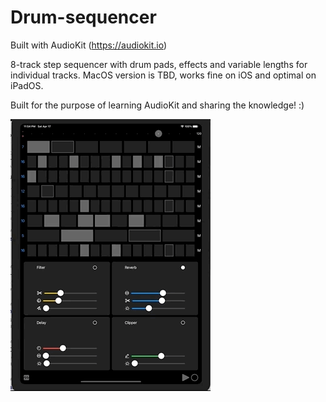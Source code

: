 # Drum-sequencer

Built with AudioKit (https://audiokit.io)

8-track step sequencer with drum pads, effects and variable lengths for individual tracks.
MacOS version is TBD, works fine on iOS and optimal on iPadOS.

Built for the purpose of learning AudioKit and sharing the knowledge! :)


![preview](https://github.com/joakimhellgren/Drum-sequencer/blob/main/seq.gif)
